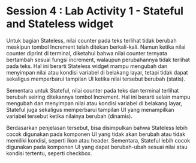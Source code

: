 # Session 4 : Lab Activity 1 - Stateful and Stateless widget

Untuk bagian Stateless, nilai counter pada teks terlihat tidak berubah meskipun tombol Increment telah ditekan berkali-kali. Namun ketika nilai counter diprint di terminal, diketahui bahwa nilai counter ternyata bertambah sesuai fungsi increment, walaupun perubahannya tidak terlihat pada teks. Hal ini berarti Stateless widget mampu mengubah dan menyimpan nilai atau kondisi variabel di belakang layar, tetapi tidak dapat sekaligus memperbarui tampilan UI ketika nilai tersebut berubah (statis).

Sementara untuk Stateful, nilai counter pada teks dan terminal terlihat berubah seiring ditekannya tombol Increment. Hal ini berarti selain mampu mengubah dan menyimpan nilai atau kondisi variabel di belakang layar, Stateful juga sekaligus memperbarui tampilan UI yang menampilkan variabel tersebut ketika nilainya berubah (dinamis).

Berdasarkan penjelasan tersebut, bisa disimpulkan bahwa Stateless lebih cocok digunakan pada komponen UI yang tidak akan berubah atau tidak memiliki kondisi, seperti ikon atau header. Sementara, Stateful lebih cocok digunakan pada komponen UI yang dapat berubah-ubah sesuai nilai atau kondisi tertentu, seperti checkbox.
